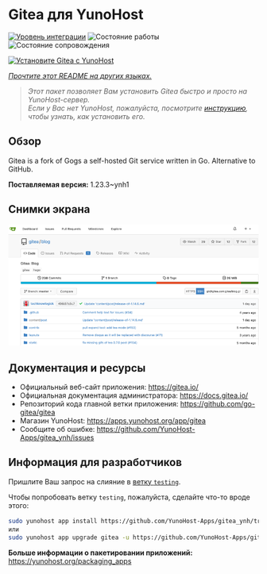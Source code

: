<!--
Важно: этот README был автоматически сгенерирован <https://github.com/YunoHost/apps/tree/master/tools/readme_generator>
Он НЕ ДОЛЖЕН редактироваться вручную.
-->

# Gitea для YunoHost

[![Уровень интеграции](https://apps.yunohost.org/badge/integration/gitea)](https://ci-apps.yunohost.org/ci/apps/gitea/)
![Состояние работы](https://apps.yunohost.org/badge/state/gitea)
![Состояние сопровождения](https://apps.yunohost.org/badge/maintained/gitea)

[![Установите Gitea с YunoHost](https://install-app.yunohost.org/install-with-yunohost.svg)](https://install-app.yunohost.org/?app=gitea)

*[Прочтите этот README на других языках.](./ALL_README.md)*

> *Этот пакет позволяет Вам установить Gitea быстро и просто на YunoHost-сервер.*  
> *Если у Вас нет YunoHost, пожалуйста, посмотрите [инструкцию](https://yunohost.org/install), чтобы узнать, как установить его.*

## Обзор

Gitea is a fork of Gogs a self-hosted Git service written in Go. Alternative to GitHub.


**Поставляемая версия:** 1.23.3~ynh1

## Снимки экрана

![Снимок экрана Gitea](./doc/screenshots/screenshot.png)

## Документация и ресурсы

- Официальный веб-сайт приложения: <https://gitea.io/>
- Официальная документация администратора: <https://docs.gitea.io/>
- Репозиторий кода главной ветки приложения: <https://github.com/go-gitea/gitea>
- Магазин YunoHost: <https://apps.yunohost.org/app/gitea>
- Сообщите об ошибке: <https://github.com/YunoHost-Apps/gitea_ynh/issues>

## Информация для разработчиков

Пришлите Ваш запрос на слияние в [ветку `testing`](https://github.com/YunoHost-Apps/gitea_ynh/tree/testing).

Чтобы попробовать ветку `testing`, пожалуйста, сделайте что-то вроде этого:

```bash
sudo yunohost app install https://github.com/YunoHost-Apps/gitea_ynh/tree/testing --debug
или
sudo yunohost app upgrade gitea -u https://github.com/YunoHost-Apps/gitea_ynh/tree/testing --debug
```

**Больше информации о пакетировании приложений:** <https://yunohost.org/packaging_apps>
